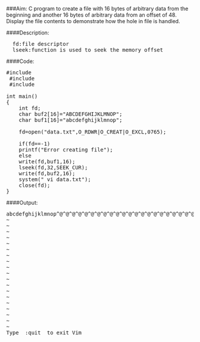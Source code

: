 ###Aim:
C program to create a file with 16 bytes of arbitrary data from the beginning and another 16 bytes of arbitrary data from an offset of 48. Display the file contents to demonstrate how the hole in file is handled.

####Description:
<pre>  fd:file descriptor
  lseek:function is used to seek the memory offset
</pre>
####Code:
<pre>#include<stdio.h>
 #include<stdlib.h>
 #include<fcntl.h>

int main()
{
	int fd;
	char buf2[16]="ABCDEFGHIJKLMNOP";
	char buf1[16]="abcdefghijklmnop";

	fd=open("data.txt",O_RDWR|O_CREAT|O_EXCL,0765);

	if(fd==-1)
	printf("Error creating file");
	else
	write(fd,buf1,16);
	lseek(fd,32,SEEK_CUR);
	write(fd,buf2,16);
	system(" vi data.txt");
	close(fd);
}
</pre>
####Output:
<pre>abcdefghijklmnop^@^@^@^@^@^@^@^@^@^@^@^@^@^@^@^@^@^@^@^@^@^@^@^@^@^@^@^@^@^@^@^@ABCDEFGHIJKLMNOP
~                                                                               
~                                                                               
~                                                                               
~                                                                               
~                                                                               
~                                                                               
~                                                                               
~                                                                               
~                                                                               
~                                                                               
~                                                                               
~                                                                               
~                                                                               
~                                                                               
~                                                                               
~                                                                               
~                                                                               
~                                                                               
~                                                                               
Type  :quit<Enter>  to exit Vim
</pre>
